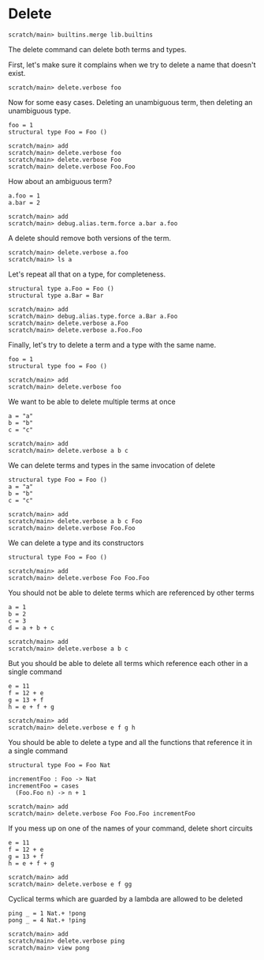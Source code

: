 # Delete

```ucm:hide
scratch/main> builtins.merge lib.builtins
```

The delete command can delete both terms and types.

First, let's make sure it complains when we try to delete a name that doesn't
exist.

```ucm:error
scratch/main> delete.verbose foo
```

Now for some easy cases. Deleting an unambiguous term, then deleting an
unambiguous type.

```unison:hide
foo = 1
structural type Foo = Foo ()
```

```ucm
scratch/main> add
scratch/main> delete.verbose foo
scratch/main> delete.verbose Foo
scratch/main> delete.verbose Foo.Foo
```

How about an ambiguous term?

```unison:hide
a.foo = 1
a.bar = 2
```

```ucm
scratch/main> add
scratch/main> debug.alias.term.force a.bar a.foo
```

A delete should remove both versions of the term.

```ucm
scratch/main> delete.verbose a.foo
scratch/main> ls a
```

Let's repeat all that on a type, for completeness.

```unison:hide
structural type a.Foo = Foo ()
structural type a.Bar = Bar
```

```ucm
scratch/main> add
scratch/main> debug.alias.type.force a.Bar a.Foo
scratch/main> delete.verbose a.Foo
scratch/main> delete.verbose a.Foo.Foo
```

Finally, let's try to delete a term and a type with the same name.

```unison:hide
foo = 1
structural type foo = Foo ()
```

```ucm
scratch/main> add
scratch/main> delete.verbose foo
```

We want to be able to delete multiple terms at once

```unison:hide
a = "a"
b = "b"
c = "c"
```

```ucm
scratch/main> add
scratch/main> delete.verbose a b c
```

We can delete terms and types in the same invocation of delete

```unison:hide
structural type Foo = Foo ()
a = "a"
b = "b"
c = "c"
```

```ucm
scratch/main> add
scratch/main> delete.verbose a b c Foo
scratch/main> delete.verbose Foo.Foo
```

We can delete a type and its constructors

```unison:hide
structural type Foo = Foo ()
```

```ucm
scratch/main> add
scratch/main> delete.verbose Foo Foo.Foo
```

You should not be able to delete terms which are referenced by other terms

```unison:hide
a = 1
b = 2
c = 3
d = a + b + c
```

```ucm:error
scratch/main> add
scratch/main> delete.verbose a b c
```

But you should be able to delete all terms which reference each other in a single command

```unison:hide
e = 11
f = 12 + e
g = 13 + f
h = e + f + g
```

```ucm
scratch/main> add
scratch/main> delete.verbose e f g h
```

You should be able to delete a type and all the functions that reference it in a single command

```unison:hide
structural type Foo = Foo Nat

incrementFoo : Foo -> Nat
incrementFoo = cases
  (Foo.Foo n) -> n + 1
```

```ucm
scratch/main> add
scratch/main> delete.verbose Foo Foo.Foo incrementFoo
```

If you mess up on one of the names of your command, delete short circuits

```unison:hide
e = 11
f = 12 + e
g = 13 + f
h = e + f + g
```

```ucm:error
scratch/main> add
scratch/main> delete.verbose e f gg
```

Cyclical terms which are guarded by a lambda are allowed to be deleted

```unison:hide
ping _ = 1 Nat.+ !pong
pong _ = 4 Nat.+ !ping
```

```ucm
scratch/main> add
scratch/main> delete.verbose ping
scratch/main> view pong
```
